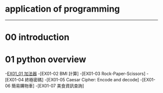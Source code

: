 # application of programming
-------
# 00 introduction
# 01 python overview
-[EX01_01 加法器](https://github.com/Otter333/nohehe/blob/main/EX01_01_%E5%8A%A0%E6%B3%95%E5%99%A8.ipynb)
-[EX01-02 BMI 計算]
-[EX01-03 Rock-Paper-Scissors]
-[EX01-04 終極密碼]
-[EX01-05 Caesar Cipher: Encode and decode]
-[EX01-06 簡易購物車]
-[EX01-07 美食資訊查詢]
